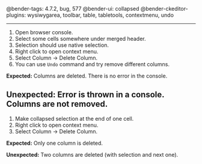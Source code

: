 @bender-tags: 4.7.2, bug, 577
@bender-ui: collapsed
@bender-ckeditor-plugins: wysiwygarea, toolbar, table, tabletools, contextmenu, undo

----
1. Open browser console.
1. Select some cells somewhere under merged header.
1. Selection should use native selection.
1. Right click to open context menu.
1. Select Column -> Delete Column.
1. You can use `Undo` command and try remove different columns.

**Expected:** Columns are deleted. There is no error in the console.

**Unexpected:** Error is thrown in a console. Columns are not removed.
----

1. Make collapsed selection at the end of one cell.
1. Right click to open context menu.
1. Select Column -> Delete Column.

**Expected:** Only one column is deleted.

**Unexpected:** Two columns are deleted (with selection and next one).
